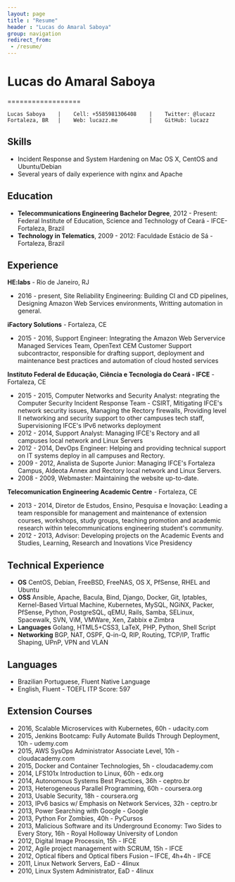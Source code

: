 ```yaml
---
layout: page
title : "Resume"
header : "Lucas do Amaral Saboya"
group: navigation
redirect_from:
 - /resume/
---
```


# Lucas do Amaral Saboya
==================

    Lucas Saboya    |    Cell: +5585981306408    |    Twitter: @lucazz
    Fortaleza, BR   |    Web: lucazz.me          |    GitHub: lucazz

## Skills

  * Incident Response and System Hardening on Mac OS X, CentOS and Ubuntu/Debian
  * Several years of daily experience with nginx and Apache

## Education

  * **Telecommunications Engineering Bachelor Degree**, 2012 - Present: Federal Institute of Education, Science and Technology of Ceará - IFCE- Fortaleza, Brazil
  * **Technology in Telematics**, 2009 - 2012: Faculdade Estácio de Sá - Fortaleza, Brazil

## Experience

**HE:labs** - Rio de Janeiro, RJ

 * 2016 - present, Site Reliability Engineering: Building CI and CD pipelines, Designing Amazon Web Services environments, Writting automation in general.

**iFactory Solutions** - Fortaleza, CE

 * 2015 - 2016, Support Engineer: Integrating the Amazon Web Servervice Managed Services Team, OpenText CEM Customer Support subcontractor, responsible for drafting support, deployment and maintenance best practices and automation of cloud hosted services

**Instituto Federal de Educação, Ciência e Tecnologia do Ceará - IFCE** - Fortaleza, CE

 * 2015 - 2015, Computer Networks and Security Analyst: ntegrating the Computer Security Incident Response Team - CSIRT, Mitigating IFCE's network security issues, Managing the Rectory firewalls, Providing level II networking and security support to other campuses tech staff, Supervisioning IFCE's IPv6 networks deployment
 * 2012 - 2014, Support Analyst: Managing IFCE's Rectory and all campuses local network and Linux Servers
 * 2012 - 2014, DevOps Engineer: Helping and providing technical support on IT systems deploy in all campuses and Rectory.
 * 2009 - 2012, Analista de Suporte Junior: Managing IFCE's Fortaleza Campus, Aldeota Annex and Rectory local network and Linux Servers.
 * 2008 - 2009, Webmaster: Maintaining the website up-to-date.

**Telecomunication Engineering Academic Centre** - Fortaleza, CE

 * 2013 - 2014, Diretor de Estudos, Ensino, Pesquisa e Inovação: Leading a team responsible for management and maintenance of extension courses, workshops, study groups, teaching promotion and academic research within telecommunications engineering student's community.
 * 2012 - 2013, Advisor: Developing projects on the Academic Events and Studies, Learning, Research and Inovations Vice Presidency

## Technical Experience

 * **OS** CentOS, Debian, FreeBSD, FreeNAS, OS X, PfSense, RHEL and Ubuntu
 * **OSS** Ansible, Apache, Bacula, Bind, Django, Docker, Git, Iptables, Kernel-Based Virtual Machine, Kubernetes, MySQL, NGiNX, Packer, PfSense, Python, PostgreSQL, qEMU, Rails, Samba, SELinux, Spacewalk, SVN, ViM, VMWare, Xen, Zabbix e Zimbra
 * **Languages** Golang, HTML5+CSS3, LaTeX, PHP, Python, Shell Script
 * **Networking** BGP, NAT, OSPF, Q-in-Q, RIP, Routing, TCP/IP, Traffic Shaping, UPnP, VPN and VLAN

## Languages

 * Brazilian Portuguese, Fluent Native Language
 * English, Fluent - TOEFL ITP Score: 597

## Extension Courses

 * 2016, Scalable Microservices with Kubernetes, 60h - udacity.com
 * 2015, Jenkins Bootcamp: Fully Automate Builds Through Deployment, 10h - udemy.com
 * 2015, AWS SysOps Administrator Associate Level, 10h - cloudacademy.com
 * 2015, Docker and Container Technologies, 5h - cloudacademy.com
 * 2014, LFS101x Introduction to Linux, 60h - edx.org
 * 2014, Autonomous Systems Best Practices, 36h - ceptro.br
 * 2013, Heterogeneous Parallel Programming, 60h - coursera.org
 * 2013, Usable Security, 18h - coursera.org
 * 2013, IPv6 basics w/ Emphasis on Network Services, 32h - ceptro.br
 * 2013, Power Searching with Google - Google
 * 2013, Python For Zombies, 40h - PyCursos
 * 2013, Malicious Software and its Underground Economy: Two Sides to Every Story, 16h - Royal Holloway University of London
 * 2012, Digital Image Processin, 15h - IFCE
 * 2012, Agile project management with SCRUM, 15h - IFCE
 * 2012, Optical fibers and Optical fibers Fusion – IFCE, 4h+4h - IFCE
 * 2011, Linux Network Servers, EaD - 4linux
 * 2010, Linux System Administrator, EaD - 4linux

